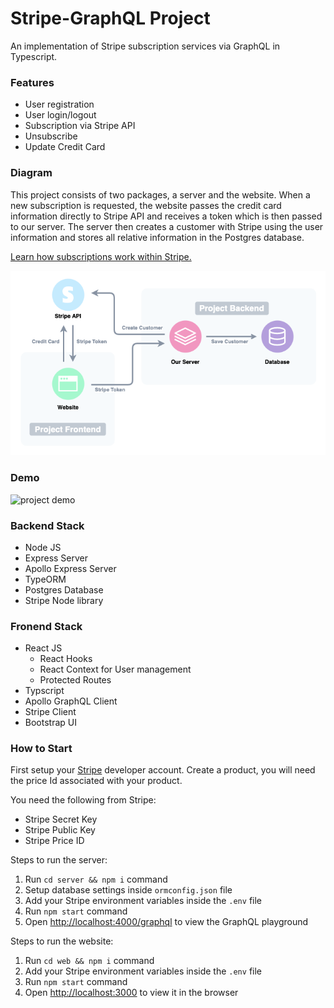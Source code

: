 # Stripe-GraphQL Project

An implementation of Stripe subscription services via GraphQL in Typescript.

### Features

- User registration
- User login/logout
- Subscription via Stripe API
- Unsubscribe
- Update Credit Card

### Diagram

This project consists of two packages, a server and the website. When a new subscription is requested, the website passes the credit card information directly to Stripe API and receives a token which is then passed to our server. The server then creates a customer with Stripe using the user information and stores all relative information in the Postgres database.

[Learn how subscriptions work within Stripe.](https://stripe.com/docs/billing/subscriptions/overview)

![project diagram](./assets/diagram.png)

### Demo

![project demo](./assets/demo.gif)

### Backend Stack

- Node JS
- Express Server
- Apollo Express Server
- TypeORM
- Postgres Database
- Stripe Node library

### Fronend Stack

- React JS
  - React Hooks
  - React Context for User management
  - Protected Routes
- Typscript
- Apollo GraphQL Client
- Stripe Client
- Bootstrap UI

### How to Start

First setup your [Stripe](https://dashboard.stripe.com/register) developer account. Create a product, you will need the price Id associated with your product.

You need the following from Stripe:

- Stripe Secret Key
- Stripe Public Key
- Stripe Price ID

Steps to run the server:

1. Run `cd server && npm i` command
2. Setup database settings inside `ormconfig.json` file
3. Add your Stripe environment variables inside the `.env` file
4. Run `npm start` command
5. Open [http://localhost:4000/graphql](http://localhost:4000/graphql) to view the GraphQL playground

Steps to run the website:

1. Run `cd web && npm i` command
2. Add your Stripe environment variables inside the `.env` file
3. Run `npm start` command
4. Open [http://localhost:3000](http://localhost:3000) to view it in the browser
